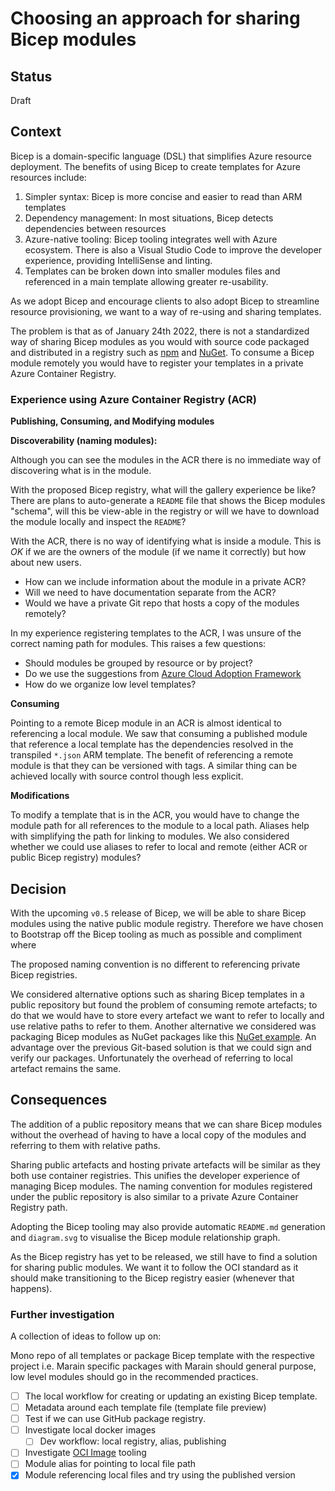 # Choosing an approach for sharing Bicep modules

## Status

Draft

## Context

Bicep is a domain-specific language (DSL) that simplifies Azure resource deployment. The benefits of using Bicep to create templates for Azure resources include:

1. Simpler syntax: Bicep is more concise and easier to read than ARM templates
2. Dependency management: In most situations, Bicep detects dependencies between resources
3. Azure-native tooling: Bicep tooling integrates well with Azure ecosystem. There is also a Visual Studio Code to improve the developer experience, providing IntelliSense and linting.
4. Templates can be broken down into smaller modules files and referenced in a main template allowing greater re-usability.

As we adopt Bicep and encourage clients to also adopt Bicep to streamline resource provisioning, we want to a way of re-using and sharing templates.

The problem is that as of January 24th 2022, there is not a standardized way of sharing Bicep modules as you would with source code packaged and distributed in a registry such as [npm](https://www.npmjs.com/) and [NuGet](https://www.nuget.org/). To consume a Bicep module remotely you would have to register your templates in a private Azure Container Registry.

### Experience using Azure Container Registry (ACR)

**Publishing, Consuming, and Modifying modules**

**Discoverability (naming modules):**

Although you can see the modules in the ACR there is no immediate way of discovering what is in the module.

With the proposed Bicep registry, what will the gallery experience be like? There are plans to auto-generate a `README` file that shows the Bicep modules "schema", will this be view-able in the registry or will we have to download the module locally and inspect the `README`?

With the ACR, there is no way of identifying what is inside a module. This is _OK_ if we are the owners of the module (if we name it correctly) but how about new users. 

* How can we include information about the module in a private ACR? 
* Will we need to have documentation separate from the ACR? 
* Would we have a private Git repo that hosts a copy of the modules remotely?

In my experience registering templates to the ACR, I was unsure of the correct naming path for modules. This raises a few questions:

* Should modules be grouped by resource or by project? 
* Do we use the suggestions from [Azure Cloud Adoption Framework](https://docs.microsoft.com/en-us/azure/cloud-adoption-framework/ready/azure-best-practices/resource-abbreviations)
* How do we organize low level templates? 

**Consuming**

Pointing to a remote Bicep module in an ACR is almost identical to referencing a local module.  We saw that consuming a published module that reference a local template has the dependencies resolved in the transpiled `*.json` ARM template. The benefit of referencing a remote module is that they can be versioned with tags. A similar thing can be achieved locally with source control though less explicit.


**Modifications**


To modify a template that is in the ACR, you would have to change the module path for all references to the module to a local path. Aliases help with simplifying the path for linking to modules. We also considered whether we could use aliases to refer to local and remote (either ACR or public Bicep registry) modules?


## Decision

With the upcoming `v0.5` release of Bicep, we will be able to share Bicep modules using the native public module registry. Therefore we have chosen to Bootstrap off the Bicep tooling as much as possible and compliment where

The proposed naming convention is no different to referencing private Bicep registries.

We considered alternative options such as sharing Bicep templates in a public repository but found the problem of consuming remote artefacts; to do that we would have to store every artefact we want to refer to locally and use relative paths to refer to them. Another alternative we considered was packaging Bicep modules as NuGet packages like this [NuGet example](https://www.nuget.org/packages/devdeer.Templates.Bicep/1.1.2). An advantage over the previous Git-based solution is that we could sign and verify our packages. Unfortunately the overhead of referring to local artefact remains the same. 


## Consequences

The addition of a public repository means that we can share Bicep modules without the overhead of having to have a local copy of the modules and referring to them with relative paths.

Sharing public artefacts and hosting private artefacts will be similar as they both use container registries. This unifies the developer experience of managing Bicep modules. The naming convention for modules registered under the public repository is also similar to a private Azure Container Registry path.

Adopting the Bicep tooling may also provide automatic `README.md` generation and `diagram.svg` to visualise the Bicep module relationship graph.


As the Bicep registry has yet to be released, we still have to find a solution for sharing public modules. We want it to follow the OCI standard as it should make transitioning to the Bicep registry easier (whenever that happens).

### Further investigation

A collection of ideas to follow up on:


Mono repo of all templates or package Bicep template with the respective project i.e. Marain specific packages with Marain should general purpose, low level modules should go in the recommended practices.

- [ ] The local workflow for creating or updating an existing Bicep template.
- [ ] Metadata around each template file (template file preview)
- [ ] Test if we can use GitHub package registry.
- [ ] Investigate local docker images
    - [ ] Dev workflow: local registry, alias, publishing
- [ ] Investigate [OCI Image](https://github.com/opencontainers/image-tools) tooling
- [ ] Module alias for pointing to local file path
- [x] Module referencing local files and try using the published version
